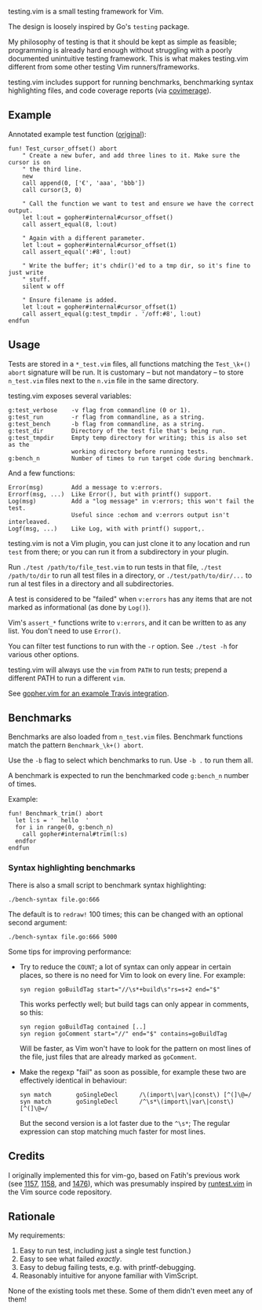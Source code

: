 testing.vim is a small testing framework for Vim.

The design is loosely inspired by Go's `testing` package.

My philosophy of testing is that it should be kept as simple as feasible;
programming is already hard enough without struggling with a poorly documented
unintuitive testing framework. This is what makes testing.vim different from
some other testing Vim runners/frameworks.

testing.vim includes support for running benchmarks, benchmarking syntax
highlighting files, and code coverage reports (via [covimerage][cov]).

Example
-------

Annotated example test function
([original](https://github.com/Carpetsmoker/gopher.vim/blob/acb9e38/autoload/gopher/internal_test.vim#L25-L39)):

```vim
fun! Test_cursor_offset() abort
	" Create a new bufer, and add three lines to it. Make sure the cursor is on
	" the third line.
	new
	call append(0, ['€', 'aaa', 'bbb'])
	call cursor(3, 0)

	" Call the function we want to test and ensure we have the correct output.
	let l:out = gopher#internal#cursor_offset()
	call assert_equal(8, l:out)

	" Again with a different parameter.
	let l:out = gopher#internal#cursor_offset(1)
	call assert_equal(':#8', l:out)

	" Write the buffer; it's chdir()'ed to a tmp dir, so it's fine to just write
	" stuff.
	silent w off

	" Ensure filename is added.
	let l:out = gopher#internal#cursor_offset(1)
	call assert_equal(g:test_tmpdir . '/off:#8', l:out)
endfun
```

Usage
-----

Tests are stored in a `*_test.vim` files, all functions matching the
`Test_\k+() abort` signature will be run.
It is customary – but not mandatory – to store `n_test.vim` files next to the
`n.vim` file in the same directory.

testing.vim exposes several variables:

	g:test_verbose    -v flag from commandline (0 or 1).
	g:test_run        -r flag from commandline, as a string.
	g:test_bench      -b flag from commandline, as a string.
	g:test_dir        Directory of the test file that's being run.
	g:test_tmpdir     Empty temp directory for writing; this is also set as the
	                  working directory before running tests.
	g:bench_n         Number of times to run target code during benchmark.

And a few functions:

	Error(msg)        Add a message to v:errors.
	Errorf(msg, ...)  Like Error(), but with printf() support.
	Log(msg)          Add a "log message" in v:errors; this won't fail the test.
	                  Useful since :echom and v:errors output isn't interleaved.
	Logf(msg, ...)    Like Log, with with printf() support,.

testing.vim is not a Vim plugin, you can just clone it to any location and run
`test` from there; or you can run it from a subdirectory in your plugin.

Run `./test /path/to/file_test.vim` to run tests in that file, `./test
/path/to/dir` to run all test files in a directory, or `./test/path/to/dir/...`
to run al test files in a directory and all subdirectories.

A test is considered to be "failed" when `v:errors` has any items that are not
marked as informational (as done by `Log()`).

Vim's `assert_*` functions write to `v:errors`, and it can be written to as any
list. You don't need to use `Error()`.

You can filter test functions to run with the `-r` option. See `./test -h` for
various other options.

testing.vim will always use the `vim` from `PATH` to run tests; prepend a
different PATH to run a different `vim`.

See [gopher.vim for an example Travis integration](https://github.com/Carpetsmoker/gopher.vim/blob/master/.travis.yml).

Benchmarks
----------

Benchmarks are also loaded from `n_test.vim` files. Benchmark functions match
the pattern `Benchmark_\k+() abort`.

Use the `-b` flag to select which benchmarks to run. Use `-b .` to run them all.

A benchmark is expected to run the benchmarked code `g:bench_n` number of times.

Example:

```vim
fun! Benchmark_trim() abort
  let l:s = '  hello  '
  for i in range(0, g:bench_n)
    call gopher#internal#trim(l:s)
  endfor
endfun
```

### Syntax highlighting benchmarks

There is also a small script to benchmark syntax highlighting:

	./bench-syntax file.go:666

The default is to `redraw!` 100 times; this can be changed with an optional
second argument:

	./bench-syntax file.go:666 5000

Some tips for improving performance:

- Try to reduce the `COUNT`; a lot of syntax can only appear in certain places,
  so there is no need for Vim to look on every line. For example:

      syn region goBuildTag start="//\s*+build\s"rs=s+2 end="$"

  This works perfectly well; but build tags can only appear in comments, so
  this:

      syn region goBuildTag contained [..]
	  syn region goComment start="//" end="$" contains=goBuildTag

  Will be faster, as Vim won't have to look for the pattern on most lines of the
  file, just files that are already marked as `goComment`.

- Make the regexp "fail" as soon as possible, for example these two are
  effectively identical in behaviour:

      syn match       goSingleDecl      /\(import\|var\|const\) [^(]\@=/
      syn match       goSingleDecl      /^\s*\(import\|var\|const\) [^(]\@=/

  But the second version is a lot faster due to the `^\s*`; The regular
  expression can stop matching much faster for most lines.

Credits
-------

I originally implemented this for vim-go, based on Fatih's previous work (see
[1157][1157], [1158][1158], and [1476][1476]), which was presumably inspired by
[runtest.vim](https://github.com/vim/vim/blob/master/src/testdir/runtest.vim) in
the Vim source code repository.

Rationale
---------

My requirements:

1. Easy to run test, including just a single test function.)
2. Easy to see what failed *exactly*.
3. Easy to debug failing tests, e.g. with printf-debugging.
4. Reasonably intuitive for anyone familiar with VimScript.

None of the existing tools met these. Some of them didn't even meet any of them!

[cov]: https://github.com/Vimjas/covimerage
[1157]: https://github.com/fatih/vim-go/pull/1157
[1158]: https://github.com/fatih/vim-go/pull/1158
[1476]: https://github.com/fatih/vim-go/pull/1476
